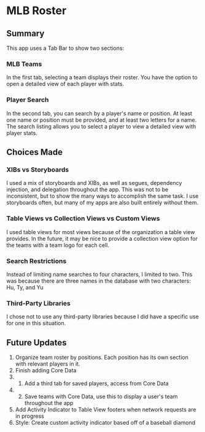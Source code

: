 # MLB Roster

## Summary
This app uses a Tab Bar to show two sections:

### MLB Teams
In the first tab, selecting a team displays their roster. You have the option to open a detailed view of each player with stats.

### Player Search
In the second tab, you can search by a player's name or position. At least one name or position must be provided, and at least two letters for a name.
The search listing allows you to select a player to view a detailed view with player stats.


## Choices Made

### XIBs vs Storyboards
I used a mix of storyboards and XIBs, as well as segues, dependency injection, and delegation throughout the app.
This was not to be inconsistent, but to show the many ways to accomplish the same task.
I use storyboards often, but many of my apps are also built entirely without them.
 
 ### **Table Views** vs **Collection Views** vs **Custom Views**
 I used table views for most views because of the organization a table view provides.
 In the future, it may be nice to provide a collection view option for the teams with a team logo for each cell.

### Search Restrictions
Instead of limiting name searches to four characters, I limited to two.
This was because there are three names in the database with two characters:
Hu, Ty, and Yu

### Third-Party Libraries
I chose not to use any third-party libraries because I did have a specific use for one in this situation.


## Future Updates

1. Organize team roster by positions. Each position has its own section with relevant players in it.
2. Finish adding Core Data
2. 1. Add a third tab for saved players, access from Core Data
2. 2. Save teams with Core Data, use this to display a user's team throughout the app
3. Add Activity Indicator to Table View footers when network requests are in progress
4. Style: Create custom activity indicator based off of a baseball diamond
